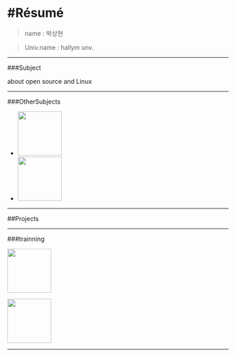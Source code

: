 #Résumé
=============
>name : 박상현

>Univ.name : hallym unv.

------------
###Subject

about open source and Linux

------------
###OtherSubjects
* <img width = "100" src = "https://user-images.githubusercontent.com/34888425/48927631-c3ebd180-ef1a-11e8-9005-cc7cde15ee59.PNG">
* <img width = "100" src = "https://user-images.githubusercontent.com/34888425/48927633-c4846800-ef1a-11e8-89be-9ea434511247.png">

-------------
##Projects



-------------
###trainning

[<img width = "100" src = "https://user-images.githubusercontent.com/34888425/48927808-8e47e800-ef1c-11e8-86d9-e4a748844676.jpg">](https://www.google.com)

[<img width = "100" src = "https://user-images.githubusercontent.com/34888425/48927632-c4846800-ef1a-11e8-9275-012afe94387f.png">](https://www.stackoverflow.com)

-------------

